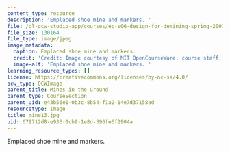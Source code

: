 ```yaml
---
content_type: resource
description: 'Emplaced shoe mine and markers. '
file: /ol-ocw-studio-app/courses/ec-s06-design-for-demining-spring-2007/679712d8e9360cb91e8d396fe6f2904a_mine13.jpg
file_size: 130164
file_type: image/jpeg
image_metadata:
  caption: Emplaced shoe mine and markers.
  credit: 'Credit: Image courtesy of MIT OpenCourseWare, course staff, and students.'
  image-alt: 'Emplaced shoe mine and markers. '
learning_resource_types: []
license: https://creativecommons.org/licenses/by-nc-sa/4.0/
ocw_type: OCWImage
parent_title: Mines in the Ground
parent_type: CourseSection
parent_uid: e43b56e1-0b3c-8b54-f1a2-14e7d37158ad
resourcetype: Image
title: mine13.jpg
uid: 679712d8-e936-0cb9-1e8d-396fe6f2904a
---
```

Emplaced shoe mine and markers. 